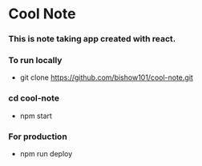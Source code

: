 # Cool Note

### This is note taking app created with react.

### To run locally
- git clone https://github.com/bishow101/cool-note.git

### cd cool-note
- npm start

### For production
- npm run deploy
